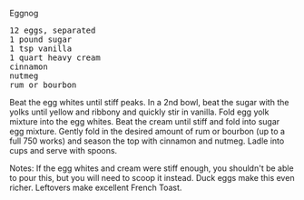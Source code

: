 Eggnog

<pre>
12 eggs, separated
1 pound sugar
1 tsp vanilla
1 quart heavy cream
cinnamon
nutmeg
rum or bourbon
</pre>

Beat the egg whites until stiff peaks.
In a 2nd bowl, beat the sugar with the yolks until yellow and ribbony and quickly stir in vanilla.
Fold egg yolk mixture into the egg whites.
Beat the cream until stiff and fold into sugar egg mixture.
Gently fold in the desired amount of rum or bourbon (up to a full 750 works) and season the top with cinnamon and nutmeg.
Ladle into cups and serve with spoons.


Notes:
If the egg whites and cream were stiff enough, you shouldn't be able to pour this, but you will need to scoop it instead.
Duck eggs make this even richer.
Leftovers make excellent French Toast.
